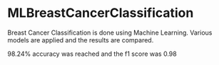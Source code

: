 # MLBreastCancerClassification

Breast Cancer Classification is done using Machine Learning. Various models are applied and the results are compared.

98.24% accuracy was reached and the f1 score was 0.98
